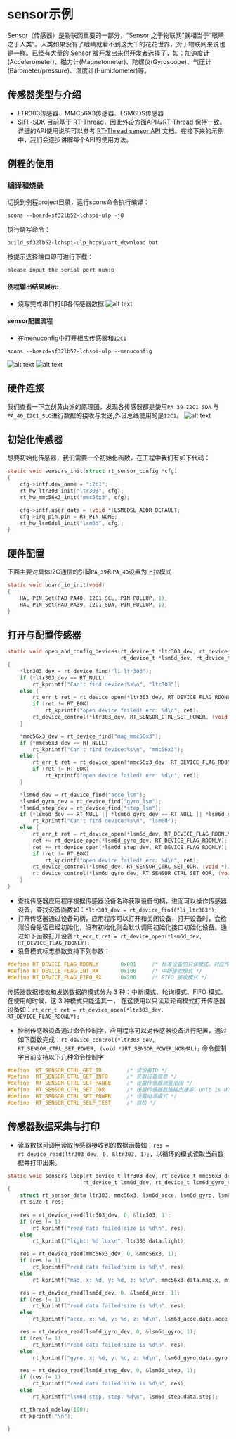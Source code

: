 # sensor示例
Sensor（传感器）是物联网重要的一部分，“Sensor 之于物联网”就相当于“眼睛之于人类”。人类如果没有了眼睛就看不到这大千的花花世界，对于物联网来说也是一样。已经有大量的 Sensor 被开发出来供开发者选择了，如：加速度计(Accelerometer)、磁力计(Magnetometer)、陀螺仪(Gyroscope)、气压计(Barometer/pressure)、湿度计(Humidometer)等。

## 传感器类型与介绍
* LTR303传感器、MMC56X3传感器、LSM6DS传感器
* SiFli-SDK 目前基于 RT-Thread，因此外设方面API与RT-Thread 保持一致。详细的API使用说明可以参考 [RT-Thread sensor API](https://www.rt-thread.org/document/site/#/rt-thread-version/rt-thread-standard/programming-manual/device/sensor/sensor) 文档。在接下来的示例中，我们会逐步讲解每个API的使用方法。

## 例程的使用
### 编译和烧录
切换到例程project目录，运行scons命令执行编译：
```
scons --board=sf32lb52-lchspi-ulp -j8
```
执行烧写命令：
```
build_sf32lb52-lchspi-ulp_hcpu\uart_download.bat
```
按提示选择端口即可进行下载：
```none
please input the serial port num:6
```

#### 例程输出结果展示:
* 烧写完成串口打印各传感器数据
![alt text](assets/sensor.png)

#### sensor配置流程

* 在menuconfig中打开相应传感器和`I2C1`

```
scons --board=sf32lb52-lchspi-ulp --menuconfig
```
![alt text](assets/menuconfig.png)
![alt text](assets/I2C1.png)

## 硬件连接
我们查看一下立创黄山派的原理图，发现各传感器都是使用`PA_39_I2C1_SDA` 与`PA_40_I2C1_SLC`进行数据的接收与发送,外设总线使用的是`I2C1`。
![alt text](assets/sensor_1.png)
## 初始化传感器
想要初始化传感器，我们需要一个初始化函数，在工程中我们有如下代码：
```c
static void sensors_init(struct rt_sensor_config *cfg)
{
    cfg->intf.dev_name = "i2c1";
    rt_hw_ltr303_init("ltr303", cfg);
    rt_hw_mmc56x3_init("mmc56x3", cfg);

    cfg->intf.user_data = (void *)LSM6DSL_ADDR_DEFAULT;
    cfg->irq_pin.pin = RT_PIN_NONE;
    rt_hw_lsm6dsl_init("lsm6d", cfg);
}
```

## 硬件配置
下面主要对具体I2C通信的引脚`PA_39`和`PA_40`设置为上拉模式
```c
static void board_io_init(void)
{
    HAL_PIN_Set(PAD_PA40, I2C1_SCL, PIN_PULLUP, 1);
    HAL_PIN_Set(PAD_PA39, I2C1_SDA, PIN_PULLUP, 1);
}
```

## 打开与配置传感器
```c
static void open_and_config_devices(rt_device_t *ltr303_dev, rt_device_t *mmc56x3_dev,
                                    rt_device_t *lsm6d_dev, rt_device_t *lsm6d_gyro_dev, rt_device_t *lsm6d_step_dev)
{
    *ltr303_dev = rt_device_find("li_ltr303");
    if (*ltr303_dev == RT_NULL)
        rt_kprintf("Can't find device:%s\n", "ltr303");
    else {
        rt_err_t ret = rt_device_open(*ltr303_dev, RT_DEVICE_FLAG_RDONLY);
        if (ret != RT_EOK)
            rt_kprintf("open device failed! err: %d\n", ret);
        rt_device_control(*ltr303_dev, RT_SENSOR_CTRL_SET_POWER, (void *)RT_SENSOR_POWER_NORMAL);
    }

    *mmc56x3_dev = rt_device_find("mag_mmc56x3");
    if (*mmc56x3_dev == RT_NULL)
        rt_kprintf("Can't find device:%s\n", "mmc56x3");
    else {
        rt_err_t ret = rt_device_open(*mmc56x3_dev, RT_DEVICE_FLAG_RDONLY);
        if (ret != RT_EOK)
            rt_kprintf("open device failed! err: %d\n", ret);
    }

    *lsm6d_dev = rt_device_find("acce_lsm");
    *lsm6d_gyro_dev = rt_device_find("gyro_lsm");
    *lsm6d_step_dev = rt_device_find("step_lsm");
    if (*lsm6d_dev == RT_NULL || *lsm6d_gyro_dev == RT_NULL || *lsm6d_step_dev == RT_NULL)
        rt_kprintf("Can't find device:%s\n", "lsm6d");
    else {
        rt_err_t ret = rt_device_open(*lsm6d_dev, RT_DEVICE_FLAG_RDONLY);
        ret += rt_device_open(*lsm6d_gyro_dev, RT_DEVICE_FLAG_RDONLY);
        ret += rt_device_open(*lsm6d_step_dev, RT_DEVICE_FLAG_RDONLY);
        if (ret != RT_EOK)
            rt_kprintf("open device failed! err: %d\n", ret);
        rt_device_control(*lsm6d_dev, RT_SENSOR_CTRL_SET_ODR, (void *)1660);
        rt_device_control(*lsm6d_gyro_dev, RT_SENSOR_CTRL_SET_ODR, (void *)1660);
    }
}
```
* 查找传感器应用程序根据传感器设备名称获取设备句柄，进而可以操作传感器设备，查找设备函数如：`*ltr303_dev = rt_device_find("li_ltr303");`<br>
* 打开传感器通过设备句柄，应用程序可以打开和关闭设备，打开设备时，会检测设备是否已经初始化，没有初始化则会默认调用初始化接口初始化设备。通过如下函数打开设备`rt_err_t ret = rt_device_open(*lsm6d_dev, RT_DEVICE_FLAG_RDONLY);`<br>
* 设备模式标志参数支持下列参数：
```c
#define RT_DEVICE_FLAG_RDONLY       0x001     /* 标准设备的只读模式，对应传感器的轮询模式 */
#define RT_DEVICE_FLAG_INT_RX       0x100     /* 中断接收模式 */
#define RT_DEVICE_FLAG_FIFO_RX      0x200     /* FIFO 接收模式 */
```
传感器数据接收和发送数据的模式分为 3 种：中断模式、轮询模式、FIFO 模式。在使用的时候，这 3 种模式只能选其一， 在这使用以只读及轮询模式打开传感器设备如：`rt_err_t ret = rt_device_open(*ltr303_dev, RT_DEVICE_FLAG_RDONLY);`
* 控制传感器设备通过命令控制字，应用程序可以对传感器设备进行配置，通过如下函数完成：`rt_device_control(*ltr303_dev, RT_SENSOR_CTRL_SET_POWER, (void *)RT_SENSOR_POWER_NORMAL);`
命令控制字目前支持以下几种命令控制字
```c
#define  RT_SENSOR_CTRL_GET_ID        /* 读设备ID */
#define  RT_SENSOR_CTRL_GET_INFO      /* 获取设备信息 */
#define  RT_SENSOR_CTRL_SET_RANGE     /* 设置传感器测量范围 */
#define  RT_SENSOR_CTRL_SET_ODR       /* 设置传感器数据输出速率，unit is HZ */
#define  RT_SENSOR_CTRL_SET_POWER     /* 设置电源模式 */
#define  RT_SENSOR_CTRL_SELF_TEST     /* 自检 */
```
## 传感器数据采集与打印
* 读取数据可调用读取传感器接收到的数据函数如：`res = rt_device_read(ltr303_dev, 0, &ltr303, 1);`，以循环的模式读取当前数据并打印出来。
```c
static void sensors_loop(rt_device_t ltr303_dev, rt_device_t mmc56x3_dev,
                        rt_device_t lsm6d_dev, rt_device_t lsm6d_gyro_dev, rt_device_t lsm6d_step_dev)
{
    struct rt_sensor_data ltr303, mmc56x3, lsm6d_acce, lsm6d_gyro, lsm6d_step;
    rt_size_t res;
    
    res = rt_device_read(ltr303_dev, 0, &ltr303, 1);
    if (res != 1)
        rt_kprintf("read data failed!size is %d\n", res);
    else
        rt_kprintf("light: %d lux\n", ltr303.data.light);

    res = rt_device_read(mmc56x3_dev, 0, &mmc56x3, 1);
    if (res != 1)
        rt_kprintf("read data failed!size is %d\n", res);
    else
        rt_kprintf("mag, x: %d, y: %d, z: %d\n", mmc56x3.data.mag.x, mmc56x3.data.mag.y, mmc56x3.data.mag.z);

    res = rt_device_read(lsm6d_dev, 0, &lsm6d_acce, 1);
    if (res != 1)
        rt_kprintf("read data failed!size is %d\n", res);
    else
        rt_kprintf("acce, x: %d, y: %d, z: %d\n", lsm6d_acce.data.acce.x, lsm6d_acce.data.acce.y, lsm6d_acce.data.acce.z);

    res = rt_device_read(lsm6d_gyro_dev, 0, &lsm6d_gyro, 1);
    if (res != 1)
        rt_kprintf("read data failed!size is %d\n", res);
    else
        rt_kprintf("gyro, x: %d, y: %d, z: %d\n", lsm6d_gyro.data.gyro.x, lsm6d_gyro.data.gyro.y, lsm6d_gyro.data.gyro.z);

    res = rt_device_read(lsm6d_step_dev, 0, &lsm6d_step, 1);
    if (res != 1)
        rt_kprintf("read data failed!size is %d\n", res);
    else
        rt_kprintf("lsm6d step, step: %d\n", lsm6d_step.data.step);

    rt_thread_mdelay(100);
    rt_kprintf("\n");
    
}
```


      
